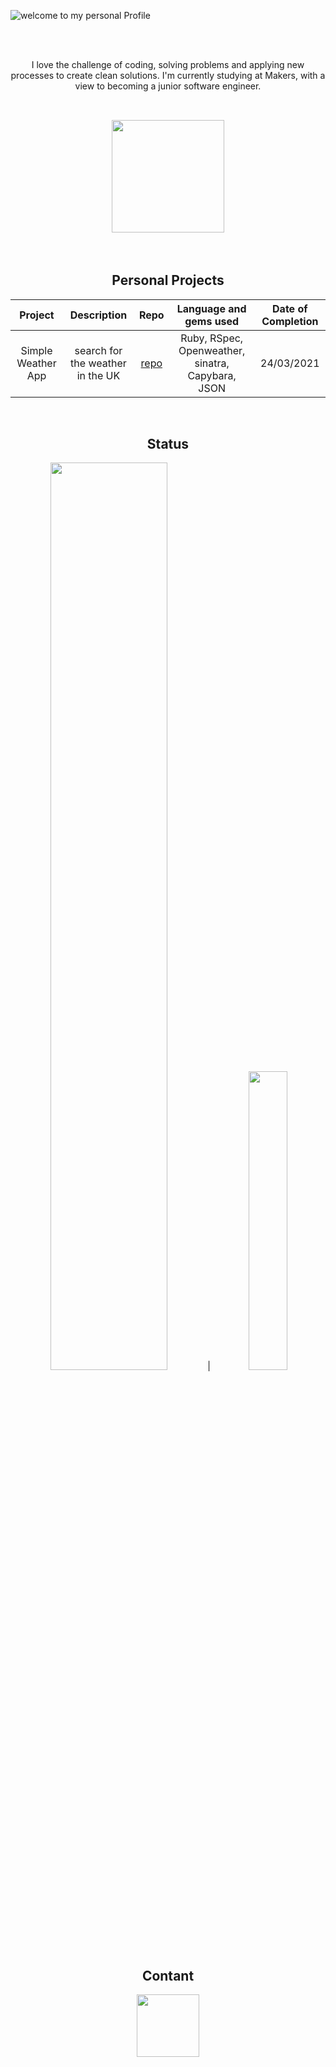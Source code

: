 
![welcome to my personal Profile](https://user-images.githubusercontent.com/71974361/110369629-93c09200-8042-11eb-8d48-6aa00a9bb75f.gif) 

<br />
<br />
<p align="center">I love the challenge of coding, solving problems and applying new processes to create clean solutions. I'm currently studying at Makers, with a view to becoming a junior software engineer.</ p> 
<br />  
<br />
<h2 align="center"> <a href="https://github.com/Ben-glitch-cloud/CV"><img width=180px src="https://user-images.githubusercontent.com/71974361/110381620-a1314880-8051-11eb-92a7-4116771188c3.jpg"></a></h2>
<br />  

<h2 align="center">Personal Projects</h2> 

| Project | Description | Repo | Language and gems used | Date of Completion | 
| :---: | :---: | :---: | :---: | :---: |
| Simple Weather App | search for the weather in the UK | <a href="https://github.com/Ben-glitch-cloud/Simple-Weather-App">repo</a> | Ruby, RSpec, Openweather, sinatra, Capybara, JSON | 24/03/2021 | 
</br>
 
 <h2 align="center">Status</h2>

<p align="center"><img width=61% src="https://github-readme-stats.vercel.app/api?username=Ben-glitch-cloud&show_icons=true&theme=tokyonight"> | <img width=35% src="https://github-readme-stats.vercel.app/api/top-langs/?username=Ben-glitch-cloud&langs_count=5&theme=tokyonight"></p>

 <h2 align="center"> Contant </h2> 
 
<p align="center"><a href="https://www.linkedin.com/in/benedictlawrence/"><img src="https://user-images.githubusercontent.com/71974361/109997928-a2d4d680-7d08-11eb-982c-15ca09a5776d.png" width=100px></p>

